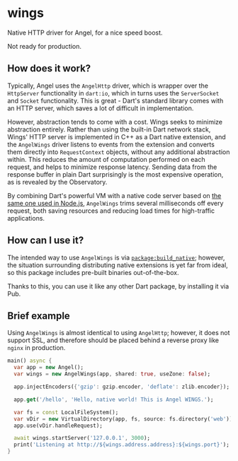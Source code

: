 # wings
Native HTTP driver for Angel, for a nice speed boost.

Not ready for production.

## How does it work?
Typically, Angel uses the `AngelHttp` driver, which is wrapper over the `HttpServer` functionality in
`dart:io`, which in turns uses the `ServerSocket` and `Socket` functionality. This is great - Dart's standard
library comes with an HTTP server, which saves a lot of difficult in implementation.

However, abstraction tends to come with a cost. Wings seeks to minimize abstraction entirely. Rather than
using the built-in Dart network stack, Wings' HTTP server is implemented in C++ as a Dart native extension,
and the `AngelWings` driver listens to events from the extension and converts them directly into
`RequestContext` objects, without any additional abstraction within. This reduces the amount of computation
performed on each request, and helps to minimize response latency. Sending data from the response buffer in plain
Dart surprisingly is the most expensive operation, as is revealed by the Observatory.

By combining Dart's powerful VM with a native code server based on
[the same one used in Node.js](https://github.com/nodejs/http-parser),
`AngelWings` trims several milliseconds off every request, both saving resources and reducing
load times for high-traffic applications.

## How can I use it?
The intended way to use `AngelWings` is via
[`package:build_native`](https://github.com/thosakwe/build_native);
however, the situation surrounding distributing native extensions is yet far from ideal,
so this package includes pre-built binaries out-of-the-box.

Thanks to this, you can use it like any other Dart package, by installing it via Pub.

## Brief example
Using `AngelWings` is almost identical to using `AngelHttp`; however, it does
not support SSL, and therefore should be placed behind a reverse proxy like `nginx` in production.

```dart
main() async {
  var app = new Angel();
  var wings = new AngelWings(app, shared: true, useZone: false);

  app.injectEncoders({'gzip': gzip.encoder, 'deflate': zlib.encoder});

  app.get('/hello', 'Hello, native world! This is Angel WINGS.');

  var fs = const LocalFileSystem();
  var vDir = new VirtualDirectory(app, fs, source: fs.directory('web'));
  app.use(vDir.handleRequest);

  await wings.startServer('127.0.0.1', 3000);
  print('Listening at http://${wings.address.address}:${wings.port}');
}
```